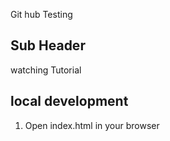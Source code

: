 Git hub Testing

## Sub Header
watching Tutorial

## local development 
1. Open  index.html in your browser
